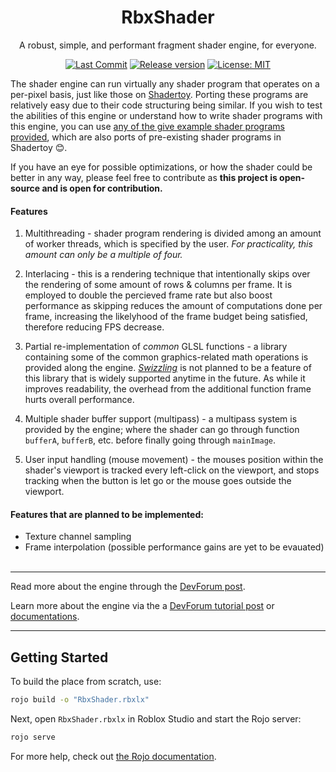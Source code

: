 <div align="center">

# RbxShader
A robust, simple, and performant fragment shader engine, for everyone.

[![Last Commit](https://img.shields.io/github/last-commit/AnotherSubatomo/RbxShader/main)](https://github.com/AnotherSubatomo/RbxShader/commits/main/) [![Release version](https://img.shields.io/github/v/release/AnotherSubatomo/RbxShader?color=green)](https://github.com/AnotherSubatomo/RbxShader/releases/latest) [![License: MIT](https://img.shields.io/badge/License-MIT-yellow.svg)](https://opensource.org/licenses/MIT)

</div>

The shader engine can run virtually any shader program that operates on a per-pixel basis, just like those on [Shadertoy](https://www.shadertoy.com/). Porting these programs are relatively easy due to their code structuring being similar. If you wish to test the abilities of this engine or understand how to write shader programs with this engine, you can use [any of the give example shader programs provided](https://github.com/AnotherSubatomo/RbxShader/blob/main/Shaders/), which are also ports of pre-existing shader programs in Shadertoy 😊.

If you have an eye for possible optimizations, or how the shader could be better in any way, please feel free to contribute as **this project is open-source and is open for contribution.**

#### Features
1. Multithreading - shader program rendering is divided among an amount of worker threads, which is specified by the user. *For practicality, this amount can only be a multiple of four.*

2. Interlacing - this is a rendering technique that intentionally skips over the rendering of some amount of rows & columns per frame. It is employed to double the percieved frame rate but also boost performance as skipping reduces the amount of computations done per frame, increasing the likelyhood of the frame budget being satisfied, therefore reducing FPS decrease.

3. Partial re-implementation of *common* GLSL functions - a library containing some of the common graphics-related math operations is provided along the engine. [_Swizzling_](https://en.wikipedia.org/wiki/Swizzling_(computer_graphics)) is not planned to be a feature of this library that is widely supported anytime in the future. As while it improves readability, the overhead from the additional function frame hurts overall performance.

4. Multiple shader buffer support (multipass) - a multipass system is provided by the engine; where the shader can go through function `bufferA`, `bufferB`, etc. before finally going through `mainImage`.

5. User input handling (mouse movement) - the mouses position within the shader's viewport is tracked every left-click on the viewport, and stops tracking when the button is let go or the mouse goes outside the viewport.

#### Features that are planned to be implemented:
- Texture channel sampling
- Frame interpolation (possible performance gains are yet to be evauated)
<br><br>
---

Read more about the engine through the [DevForum post](https://devforum.roblox.com/t/rbxshader-a-robust-shader-engine-for-everyone/2965460).

Learn more about the engine via the a [DevForum tutorial post](https://devforum.roblox.com/t/rbxshader-tutorial/2965555) or [documentations]().

---

## Getting Started
To build the place from scratch, use:

```bash
rojo build -o "RbxShader.rbxlx"
```

Next, open `RbxShader.rbxlx` in Roblox Studio and start the Rojo server:

```bash
rojo serve
```

For more help, check out [the Rojo documentation](https://rojo.space/docs).